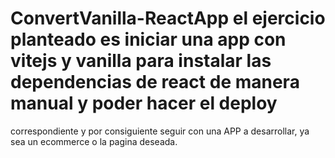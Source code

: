 # ConvertVanilla-ReactApp el ejercicio planteado es iniciar una app con vitejs y vanilla para instalar las dependencias de react de manera manual y poder hacer el deploy
correspondiente y por consiguiente seguir con una APP a desarrollar, ya sea un ecommerce o la pagina deseada.
